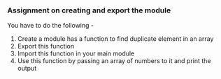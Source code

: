 ### Assignment on creating and export the module
You have to do the following - 

1. Create a module has a function to find duplicate element in an array 
2. Export this function
3. Import this function in your main module
4. Use this function by passing an array of numbers to it and print the output
